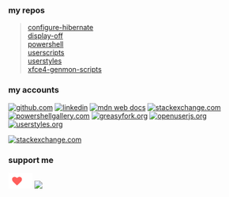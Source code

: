 [//]: # ({% include head.html %})
[//]: # ({% include nav.html %})

### my repos
> [configure-hibernate](/configure-hibernate)  
> [display-off](/display-off)  
> [powershell](/powershell)  
> [userscripts](/userscripts)  
> [userstyles](/userstyles)  
> [xfce4-genmon-scripts](/xfce4-genmon-scripts)  

### my accounts
[![github.com](https://github.com/fluidicon.png)](https://github.com/almaceleste 'github.com')
[![linkedin](https://static-exp1.licdn.com/sc/h/al2o9zrvru7aqj8e1x2rzsrca)](https://www.linkedin.com/in/pcaptanovska/ 'linkedin')
[![mdn web docs](https://developer.mozilla.org/static/img/favicon32.7f3da72dcea1.png)](https://wiki.developer.mozilla.org/profiles/almaceleste 'mdn web docs')
[![stackexchange.com](https://cdn.sstatic.net/Sites/stackexchange/img/favicon.ico)](https://stackexchange.com/users/4255049/almaceleste?tab=accounts 'stackexchange.com')
[![powershellgallery.com](https://www.powershellgallery.com/favicon.ico)](https://www.powershellgallery.com/profiles/almaceleste 'powershellgallery.com')
[![greasyfork.org](https://greasyfork.org/assets/blacklogo96-e0c2c76180916332b7516ad47e1e206b42d131d36ff4afe98da3b1ba61fd5d6c.png)](https://greasyfork.org/en/users/174037-almaceleste 'greasyfork.org')
[![openuserjs.org](https://openuserjs.org/images/favicon.ico)](https://openuserjs.org/users/almaceleste/scripts 'openuserjs.org')
[![userstyles.org](https://userstyles.org/ui/images/icons/favicon.png)](https://userstyles.org/users/903337 'userstyles.org')
<!-- [![openusercss.org](https://openusercss.org/img/openusercss.icon-x640.png)](https://openusercss.org/profile/5e90dfa66618400c009af3dd 'openusercss.org') -->

[![stackexchange.com](https://stackexchange.com/users/flair/4255049.png?theme=dark)](https://stackexchange.com/users/4255049/almaceleste?tab=accounts  'stackexchange.com scores')
### support me
<!-- [![Beerpay](https://beerpay.io/almaceleste/almaceleste.github.io/badge.svg?style=beer)](https://beerpay.io/almaceleste) [![Beerpay](https://beerpay.io/almaceleste/almaceleste.github.io/make-wish.svg?style=flat)](https://beerpay.io/almaceleste?focus=wish) -->
[![Ko-fi](/assets/img/Ko-fi_logo_transparent.png)](https://ko-fi.com/almaceleste "bye me cofee")
[![](https://img.shields.io/badge/Paypal-donate_me-blue.svg?longCache=true&logo=paypal)](https://www.paypal.me/almaceleste "paypal | donate me")
